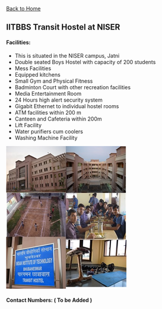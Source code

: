 [Back to Home](/index.md)

## IITBBS Transit Hostel at NISER

#### Facilities:

* This is situated in the NISER campus, Jatni
* Double seated Boys Hostel with capacity of 200 students
* Mess Facilities
* Equipped kitchens
* Small Gym and Physical Fitness
* Badminton Court with other recreation facilities
* Media Entertainment Room
* 24 Hours high alert security system
* Gigabit Ethernet to individual hostel rooms
* ATM facilities within 200 m
* Canteen and Cafeteria within 200m
* Lift Facility
* Water purifiers cum coolers
* Washing Machine Facility

![alt text](/misc/pics/tn.jpg)

#### Contact Numbers: ( To be Added )
